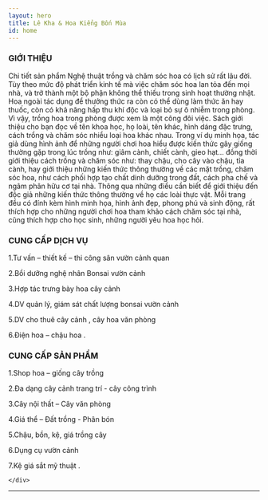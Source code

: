 ```yaml
---
layout: hero
title: Lê Kha & Hoa Kiểng Bốn Mùa
id: home
---
```


<section class="light home-section">
  <div class="marketing-row">
    <div class="marketing-col">

   <h3>GIỚI THIỆU</h3>
  <p>
Chi tiết sản phẩm
Nghệ thuật trồng và chăm sóc hoa có lịch sử rất lâu đời.
Tùy theo mức độ phát triển kinh tế mà việc chăm sóc hoa lan tỏa đến mọi nhà, và trở thành một bộ phận không thể thiếu trong sinh hoạt thường nhật. 
Hoa ngoài tác dụng để thưởng thức ra còn có thể dùng làm thức ăn hay thuốc, còn có khả năng hấp thu khí độc và loại bỏ sự ô nhiễm trong phòng. 
Vì vậy, trồng hoa trong phòng được xem là một công đôi việc.
Sách giới thiệu cho bạn đọc về tên khoa học, họ loài, tên khác, hình dáng đặc trưng, cách trồng và chăm sóc nhiều loại hoa khác nhau.
Trong ví dụ minh họa, tác giả dùng hình ảnh để những người chơi hoa hiểu được kiến thức gây giống thường gặp trong lúc trồng như: giâm cành, chiết cành, gieo hạt… 
đồng thời giới thiệu cách trồng và chăm sóc như: thay chậu, cho cây vào chậu, tỉa cành, hay giới thiệu những kiến thức thông thường về các mặt trồng, chăm sóc hoa,
như cách phối hợp tạo chất dinh dưỡng trong đất, cách pha chế và ngâm phân hữu cơ tại nhà. Thông qua những điều cần biết để giới thiệu đến độc giả những kiến thức 
thông thường về họ các loài thực vật. Mỗi trang đều có đính kèm hình minh họa, hình ảnh đẹp, phong phú và sinh động, rất thích hợp cho những người chơi hoa tham khảo
cách chăm sóc tại nhà, cũng thích hợp cho học sinh, những người yêu hoa học hỏi. </p>

   </div>
   <div class="marketing-col">
     <h3>CUNG CẤP DỊCH VỤ</h3>
      <p>
        1.Tư vấn – thiết kế – thi công sân vườn cảnh quan</p>
<p>	2.Bồi dưỡng nghệ nhân Bonsai vườn cảnh</p>
<p>	3.Hợp tác trưng bày hoa cây cảnh</p>
<p>	4.DV quản lý, giám sát chất lượng bonsai vườn cảnh </p> 
<p>	5.DV cho thuê cây cảnh , cây hoa văn phòng</p>
<p>	6.Điện hoa – chậu hoa .
</p>
    </div>
    <div class="marketing-col">

 <h3>CUNG CẤP SẢN PHẨM </h3>
      <p>
	1.Shop hoa – giống cây trồng</p>
	<p>2.Đa dạng cây cảnh trang trí - cây công trình</p>
	<p>3.Cây nội thất – Cây văn phòng</p>
	<p>4.Giá thể – Đất trồng - Phân bón</p>
	<p>5.Chậu, bồn, kệ, giá trồng cây</p>
	<p>6.Dụng cụ vườn cảnh</p>
	<p>7.Kệ giá sắt mỹ thuật .
  </p>
      
    </div>
  </div>
</section>
<hr class="home-divider" />
<section style="display:none" class="home-section">
  <div style="display:none" id="examples">
    <div style="display:none" class="example">
      <h3>A Simple Component</h3>
      <p>
        React components implement a `render()` method that takes input data and
        returns what to display. This example uses an XML-like syntax called
        JSX. Input data that is passed into the component can be accessed by
        `render()` via `this.props`.
      </p>
      <p>
        <strong>JSX is optional and not required to use React.</strong>
        Try the
        <a href="http://babeljs.io/repl#?babili=false&browsers=&build=&builtIns=false&code_lz=MYGwhgzhAEASCmIQHsCy8pgOb2vAHgC7wB2AJjAErxjCEB0AwsgLYAOyJph0A3gFABIAE6ky8YQAoAlHyEj4hAK7CS0ADxkAlgDcAfAiTI-hABZaI9NsORtLJMC3gBfdQHpt-gNxDn_P_zUtIQAIgDyqPSi5BKS6oYo6Jg40A5OALwARCHwOlokmdBuegA00CzISiSEAHLI4tJeQA&debug=false&circleciRepo=&evaluate=false&lineWrap=false&presets=react&prettier=true&targets=&version=6.26.0">Babel REPL</a>
        to see the raw JavaScript code produced by the JSX compilation step.
      </p>
      <div style="display:none" id="helloExample"></div>
    </div>
    <div class="example">
      <h3>A Stateful Component</h3>
      <p>
        In addition to taking input data (accessed via `this.props`), a
        component can maintain internal state data (accessed via `this.state`).
        When a component's state data changes, the rendered markup will be
        updated by re-invoking `render()`.
      </p>
      <div style="display:none" id="timerExample" ></div>
    </div>
    <div class="example">
      <h3>An Application</h3>
      <p>
        Using `props` and `state`, we can put together a small Todo application.
        This example uses `state` to track the current list of items as well as
        the text that the user has entered. Although event handlers appear to be
        rendered inline, they will be collected and implemented using event
        delegation.
      </p>
      <div style="display:none" id="todoExample"></div>
    </div>
    <div class="example">
      <h3>A Component Using External Plugins</h3>
      <p>
        React is flexible and provides hooks that allow you to interface with
        other libraries and frameworks. This example uses <strong>remarkable</strong>, an
        external Markdown library, to convert the textarea's value in real time.
      </p>
      <div style="display:none" id="markdownExample"></div>
    </div>
  </div>
</section>
